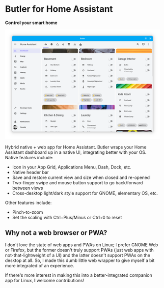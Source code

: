 # Butler for Home Assistant

**Control your smart home**

![Screenshot](https://raw.githubusercontent.com/cassidyjames/butler/main/data/screenshots/light.png)

Hybrid native + web app for Home Assistant. Butler wraps your Home Assistant dashboard up in a native UI, integrating better with your OS. Native features include:

- Icon in your App Grid, Applications Menu, Dash, Dock, etc.
- Native header bar
- Save and restore current view and size when closed and re-opened
- Two-finger swipe and mouse button support to go back/forward between views
- Cross-desktop light/dark style support for GNOME, elementary OS, etc.

Other features include:

- Pinch-to-zoom
- Set the scaling with Ctrl+Plus/Minus or Ctrl+0 to reset

## Why not a web browser or PWA?

I don't love the state of web apps and PWAs on Linux; I prefer GNOME Web or Firefox, but the former doesn't truly support PWAs (just web apps with not-that-lightweight of a UI) and the latter doesn't support PWAs on the desktop at all. So, I made this dumb little web wrapper to give myself a bit more integrated of an experience.

If there's more interest in making this into a better-integrated companion app for Linux, I welcome contributions!
